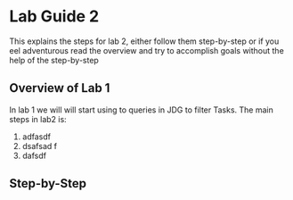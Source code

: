 # Lab Guide 2
This explains the steps for lab 2, either follow them step-by-step or if you eel adventurous read the overview and try to accomplish goals without the help of the step-by-step

## Overview of Lab 1
In lab 1 we will will start using to queries in JDG to filter Tasks. The main steps in lab2 is:


1. adfasdf
1. dsafsad f
1. dafsdf 


## Step-by-Step

         
        
		
